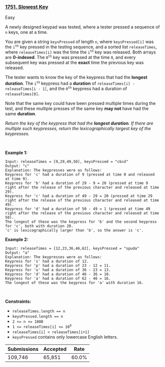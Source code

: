 ### [1751. Slowest Key](https://leetcode.com/problems/slowest-key/)

Easy

A newly designed keypad was tested, where a tester pressed a sequence of `` n `` keys, one at a time.

You are given a string `` keysPressed `` of length `` n ``, where `` keysPressed[i] `` was the <code>i<sup>th</sup></code> key pressed in the testing sequence, and a sorted list `` releaseTimes ``, where `` releaseTimes[i] `` was the time the <code>i<sup>th</sup></code> key was released. Both arrays are __0-indexed__. The <code>0<sup>th</sup></code> key was pressed at the time `` 0 ``, and every subsequent key was pressed at the __exact__ time the previous key was released.

The tester wants to know the key of the keypress that had the __longest duration__. The <code>i<sup>th</sup></code><sup> </sup>keypress had a __duration__ of `` releaseTimes[i] - releaseTimes[i - 1] ``, and the <code>0<sup>th</sup></code> keypress had a duration of `` releaseTimes[0] ``.

Note that the same key could have been pressed multiple times during the test, and these multiple presses of the same key __may not__ have had the same __duration__.

_Return the key of the keypress that had the __longest duration__. If there are multiple such keypresses, return the lexicographically largest key of the keypresses._

 

__Example 1:__

```
Input: releaseTimes = [9,29,49,50], keysPressed = "cbcd"
Output: "c"
Explanation: The keypresses were as follows:
Keypress for 'c' had a duration of 9 (pressed at time 0 and released at time 9).
Keypress for 'b' had a duration of 29 - 9 = 20 (pressed at time 9 right after the release of the previous character and released at time 29).
Keypress for 'c' had a duration of 49 - 29 = 20 (pressed at time 29 right after the release of the previous character and released at time 49).
Keypress for 'd' had a duration of 50 - 49 = 1 (pressed at time 49 right after the release of the previous character and released at time 50).
The longest of these was the keypress for 'b' and the second keypress for 'c', both with duration 20.
'c' is lexicographically larger than 'b', so the answer is 'c'.
```

__Example 2:__

```
Input: releaseTimes = [12,23,36,46,62], keysPressed = "spuda"
Output: "a"
Explanation: The keypresses were as follows:
Keypress for 's' had a duration of 12.
Keypress for 'p' had a duration of 23 - 12 = 11.
Keypress for 'u' had a duration of 36 - 23 = 13.
Keypress for 'd' had a duration of 46 - 36 = 10.
Keypress for 'a' had a duration of 62 - 46 = 16.
The longest of these was the keypress for 'a' with duration 16.
```

 

__Constraints:__

*   `` releaseTimes.length == n ``
*   `` keysPressed.length == n ``
*   `` 2 <= n <= 1000 ``
*   <code>1 <= releaseTimes[i] <= 10<sup>9</sup></code>
*   `` releaseTimes[i] < releaseTimes[i+1] ``
*   `` keysPressed `` contains only lowercase English letters.

| Submissions    | Accepted     | Rate   |
| -------------- | ------------ | ------ |
| 109,746 | 65,851 | 60.0% |